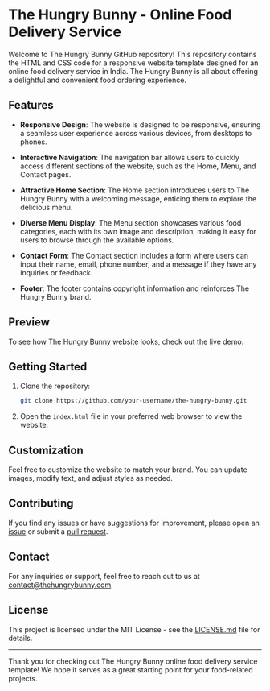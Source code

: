 # The Hungry Bunny - Online Food Delivery Service

Welcome to The Hungry Bunny GitHub repository! This repository contains the HTML and CSS code for a responsive website template designed for an online food delivery service in India. The Hungry Bunny is all about offering a delightful and convenient food ordering experience.

## Features

- **Responsive Design**: The website is designed to be responsive, ensuring a seamless user experience across various devices, from desktops to phones.

- **Interactive Navigation**: The navigation bar allows users to quickly access different sections of the website, such as the Home, Menu, and Contact pages.

- **Attractive Home Section**: The Home section introduces users to The Hungry Bunny with a welcoming message, enticing them to explore the delicious menu.

- **Diverse Menu Display**: The Menu section showcases various food categories, each with its own image and description, making it easy for users to browse through the available options.

- **Contact Form**: The Contact section includes a form where users can input their name, email, phone number, and a message if they have any inquiries or feedback.

- **Footer**: The footer contains copyright information and reinforces The Hungry Bunny brand.

## Preview

To see how The Hungry Bunny website looks, check out the [live demo](#).

## Getting Started

1. Clone the repository:

   ```bash
   git clone https://github.com/your-username/the-hungry-bunny.git
   ```

2. Open the `index.html` file in your preferred web browser to view the website.

## Customization

Feel free to customize the website to match your brand. You can update images, modify text, and adjust styles as needed.

## Contributing

If you find any issues or have suggestions for improvement, please open an [issue](https://github.com/your-username/the-hungry-bunny/issues) or submit a [pull request](https://github.com/your-username/the-hungry-bunny/pulls).

## Contact

For any inquiries or support, feel free to reach out to us at contact@thehungrybunny.com.

## License

This project is licensed under the MIT License - see the [LICENSE.md](LICENSE.md) file for details.

---

Thank you for checking out The Hungry Bunny online food delivery service template! We hope it serves as a great starting point for your food-related projects.
